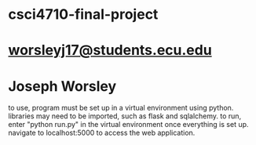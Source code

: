 # csci4710-final-project

# worsleyj17@students.ecu.edu
# Joseph Worsley

to use, program must be set up in a virtual environment using python. 
libraries may need to be imported, such as flask and sqlalchemy.
to run, enter "python run.py" in the virtual environment once everything is set up.
navigate to localhost:5000 to access the web application.
